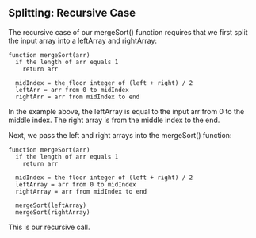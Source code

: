 ## Splitting: Recursive Case

The recursive case of our mergeSort() function requires that we first split the input array into a leftArray and rightArray:

```
function mergeSort(arr)
  if the length of arr equals 1
    return arr

  midIndex = the floor integer of (left + right) / 2
  leftArr = arr from 0 to midIndex
  rightArr = arr from midIndex to end
```

In the example above, the leftArray is equal to the input arr from 0 to the middle index. The right array is from the middle index to the end.

Next, we pass the left and right arrays into the mergeSort() function:

```
function mergeSort(arr)
  if the length of arr equals 1
    return arr

  midIndex = the floor integer of (left + right) / 2
  leftArray = arr from 0 to midIndex
  rightArray = arr from midIndex to end

  mergeSort(leftArray)
  mergeSort(rightArray)
```

This is our recursive call.
